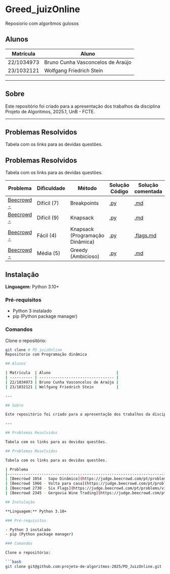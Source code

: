 # Greed_juizOnline
Reposiorio com algoritmos gulosos

## Alunos

| Matrícula  | Aluno                             |
| ---------- | --------------------------------- |
| 22/1034973 | Bruno Cunha Vasconcelos de Araújo |
| 23/1032121 | Wolfgang Friedrich Stein          |

---

## Sobre

Este repositório foi criado para a apresentação dos trabalhos da disciplina Projeto de Algoritmos, 2025.1, UnB - FCTE.

---

## Problemas Resolvidos

Tabela com os links para as devidas questões.

## Problemas Resolvidos

Tabela com os links para as devidas questões.

| Problema                                                                                 | Dificuldade       | Método                          | Solução Código                                                                                  | Solução comentada                                                                                   |
|------------------------------------------------------------------------------------------|-------------------|----------------------------------|--------------------------------------------------------------------------------------------------|------------------------------------------------------------------------------------------------------|
| [Beecrowd  - ](https://judge.beecrowd.com/pt/problems/view/1123)        | Difícil (7)       | Breakpoints                     | [.py](Greed/beecrowd-1054-sapo_dinamico/1054_sapo_dinamico.py)                    | [.md](Greed/beecrowd-1054-sapo_dinamico/sapo_dinamico.md)                             |
| [Beecrowd  - ](https://judge.beecrowd.com/pt/problems/view/1806)      | Difícil (9) | Knapsack                        | [.py](Greed/beecrowd-1966-volta-para-casa/1966_volta_para_casa.py)              | [.md](Greed/beecrowd-1966-volta-para-casa/volta_para_casa.md)                       |
| [Beecrowd  - ](https://judge.beecrowd.com/pt/problems/view/2730)           | Fácil (4)       | Knapsack (Programação Dinâmica) | [.py](Greed/beecrowd-six_flags/six_flags.py)                           | [.flags.md](Greed/beecrowd-six_flags/six.flags.md)                             |
| [Beecrowd  - ](https://judge.beecrowd.com/pt/problems/view/1106) | Média (5)         | Greedy (Ambicioso)            | [.py](Greed/beecrowd-2345-gergovia/gergovia.py)                         | [.md](Greed/beecrowd-2345-gergovia/gergovia.md)                         |

## Instalação

**Linguagem:** Python 3.10+

### Pré-requisitos

- Python 3 instalado
- pip (Python package manager)

### Comandos

Clone o repositório:

```bash
git clone # PD_juizOnline
Repositorio com Programação dinâmica

## Alunos

| Matrícula  | Aluno                             |
| ---------- | --------------------------------- |
| 22/1034973 | Bruno Cunha Vasconcelos de Araújo |
| 23/1032121 | Wolfgang Friedrich Stein          |

---

## Sobre

Este repositório foi criado para a apresentação dos trabalhos da disciplina Projeto de Algoritmos, 2025.1, UnB - FCTE.

---

## Problemas Resolvidos

Tabela com os links para as devidas questões.

## Problemas Resolvidos

Tabela com os links para as devidas questões.

| Problema                                                                                 | Dificuldade       | Método                          | Solução Código                                                                                  | Solução comentada                                                                                   |
|------------------------------------------------------------------------------------------|-------------------|----------------------------------|--------------------------------------------------------------------------------------------------|------------------------------------------------------------------------------------------------------|
| [Beecrowd 1054 - Sapo Dinâmico](https://judge.beecrowd.com/pt/problems/view/1123)        | Difícil (7)       | Breakpoints                     | [sapo_dinamico.py](Greed/beecrowd-1054-sapo_dinamico/1054_sapo_dinamico.py)                    | [sapo_dinamico.md](Greed/beecrowd-1054-sapo_dinamico/sapo_dinamico.md)                             |
| [Beecrowd 1966 - Volta para casa](https://judge.beecrowd.com/pt/problems/view/1806)      | Difícil (9) | Knapsack                        | [volta_para_casa.py](Greed/beecrowd-1966-volta-para-casa/1966_volta_para_casa.py)              | [volta_para_casa.md](Greed/beecrowd-1966-volta-para-casa/volta_para_casa.md)                       |
| [Beecrowd 2730 - Six Flags](https://judge.beecrowd.com/pt/problems/view/2730)           | Fácil (4)       | Knapsack (Programação Dinâmica) | [six_flags.py](Greed/beecrowd-six_flags/six_flags.py)                           | [six.flags.md](Greed/beecrowd-six_flags/six.flags.md)                             |
| [Beecrowd 2345 - Gergovia Wine Trading](https://judge.beecrowd.com/pt/problems/view/1106) | Média (5)         | Greedy (Ambicioso)            | [gergovia.py](Greed/beecrowd-2345-gergovia/gergovia.py)                         | [gergovia.md](Greed/beecrowd-2345-gergovia/gergovia.md)                         |

## Instalação

**Linguagem:** Python 3.10+

### Pré-requisitos

- Python 3 instalado
- pip (Python package manager)

### Comandos

Clone o repositório:

```bash
git clone git@github.com:projeto-de-algoritmos-2025/PD_JuizOnline.git

```


```
